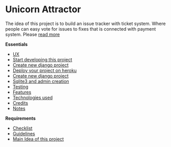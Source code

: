 # Unicorn Attractor

The idea of this project is to build an issue tracker with ticket system. Where people can easy vote
for issues to fixes that is connected with payment system. Please [read more](http://github.com/Migacz85/django_app/wiki/Goal-of-this-project)

**Essentials** 

* [UX](http://github.com/Migacz85/django_app/wiki/UX)
* [Start developing this project](http://github.com/Migacz85/django_app/wiki/Start-developing-this-project)
* [Create new django project](http://github.com/Migacz85/django_app/wiki/Create-new-django-project)
* [Deploy your project on heroku](http://github.com/Migacz85/django_app/wiki/Deploy-on-heroku)
* [Create new django project](http://github.com/Migacz85/django_app/wiki/Create-new-django-project)
* [Sqlite3 and admin creation](http://github.com/Migacz85/django_app/wiki/Sqlite3-and-admin-creation)
* [Testing](http://github.com/Migacz85/django_app/wiki/Testing)
* [Features](http://github.com/Migacz85/django_app/wiki/Features)
* [Technologies used](http://github.com/Migacz85/django_app/wiki/Technologies)
* [Credits](http://github.com/Migacz85/django_app/wiki/Credits)
* [Notes](http://github.com/Migacz85/django_app/wiki/Notes)

**Requirements**

* [Checklist](http://github.com/Migacz85/django_app/wiki/Checklist)
* [Guidelines](http://github.com/Migacz85/django_app/wiki/Guidelines)
* [Main Idea of this project](http://github.com/Migacz85/django_app/wiki/Goal-of-this-project)


